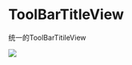 # ToolBarTitleView
统一的ToolBarTitileView

[![](https://jitpack.io/v/lnfg/ToolBarTitleView.svg)](https://jitpack.io/#lnfg/ToolBarTitleView)
